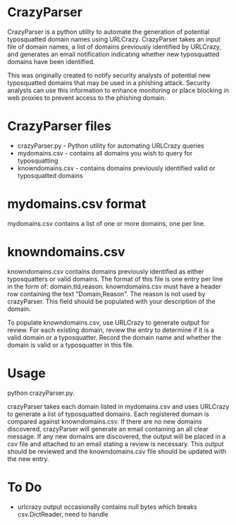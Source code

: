 # CrazyParser
CrazyParser is a python utility to automate the generation of potential typosquatted domain names using URLCrazy. CrazyParser takes an input file of domain names, a list of domains previously identified by URLCrazy, and generates an email notification indicating whether new typosquatted domains have been identified.  

This was originally created to notify security analysts of potential new typosquatted domains that may be used in a phishing attack.  Security analysts can use this information to enhance monitoring or place blocking in web proxies to prevent access to the phishing domain.

# CrazyParser files
 - crazyParser.py - Python utility for automating URLCrazy queries
 - mydomains.csv - contains all domains you wish to query for typosquatting
 - knowndomains.csv - contains domains previously identified valid or typosquatted domains

# mydomains.csv format
mydomains.csv contains a list of one or more domains, one per line.

# knowndomains.csv
knowndomains.csv contains domains previously identified as either typosquatters or valid domains. The format of this file is one entry per line in the form of: domain.tld,reason.  knowndomains.csv must have a header row containing the text "Domain,Reason".  The reason is not used by crazyParser.  This field should be populated with your description of the domain.

To populate knowndomains.csv, use URLCrazy to generate output for review.  For each existing domain, review the entry to determine if it is a valid domain or a typosquatter.  Record the domain name and whether the domain is valid or a typosquatter in this file.

# Usage
python crazyParser.py.

crazyParser takes each domain listed in mydomains.csv and uses URLCrazy to generate a list of typosquatted domains.  Each registered domain is compared against knowndomains.csv.  If there are no new domains discovered, crazyParser will generate an email containing an all clear message.  If any new domains are discovered, the output will be placed in a csv file and attached to an email stating a review is necessary.  This output should be reviewed and the knowndomains.csv file should be updated with the new entry.

# To Do
- urlcrazy output occasionally contains null bytes which breaks csv.DictReader, need to handle
